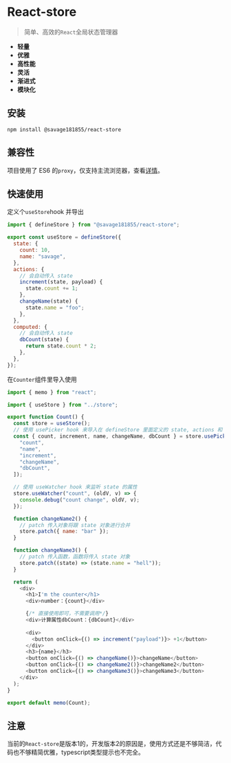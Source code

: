 # React-store

> 简单、高效的`React`全局状态管理器

- **轻量**
- **优雅**
- **高性能**
- **灵活**
- **渐进式**
- **模块化**

## 安装

```
npm install @savage181855/react-store
```

## 兼容性

项目使用了 ES6 的`proxy`，仅支持主流浏览器，查看[详情](https://developer.mozilla.org/zh-CN/docs/Web/JavaScript/Reference/Global_Objects/Proxy#%E6%B5%8F%E8%A7%88%E5%99%A8%E5%85%BC%E5%AE%B9%E6%80%A7)。

## 快速使用

定义个`useStore`hook 并导出

```javascript
import { defineStore } from "@savage181855/react-store";

export const useStore = defineStore({
  state: {
    count: 10,
    name: "savage",
  },
  actions: {
    // 会自动传入 state
    increment(state, payload) {
      state.count += 1;
    },
    changeName(state) {
      state.name = "foo";
    },
  },
  computed: {
    // 会自动传入 state
    dbCount(state) {
      return state.count * 2;
    },
  },
});
```

在`Counter`组件里导入使用

```javascript
import { memo } from "react";

import { useStore } from "../store";

export function Count() {
  const store = useStore();
  // 使用 usePicker hook 来导入在 defineStore 里面定义的 state, actions 和 computed
  const { count, increment, name, changeName, dbCount } = store.usePicker([
    "count",
    "name",
    "increment",
    "changeName",
    "dbCount",
  ]);

  // 使用 useWatcher hook 来监听 state 的属性
  store.useWatcher("count", (oldV, v) => {
    console.debug("count change", oldV, v);
  });

  function changeName2() {
    // patch 传入对象将跟 state 对象进行合并
    store.patch({ name: "bar" });
  }

  function changeName3() {
    // patch 传入函数，函数将传入 state 对象
    store.patch((state) => (state.name = "hell"));
  }

  return (
    <div>
      <h1>I'm the counter</h1>
      <div>number：{count}</div>

      {/* 直接使用即可，不需要调用*/}
      <div>计算属性dbCount：{dbCount}</div>
      
      <div>
        <button onClick={() => increment("payload")}> +1</button>
      </div>
      <h3>{name}</h3>
      <button onClick={() => changeName()}>changeName</button>
      <button onClick={() => changeName2()}>changeName2</button>
      <button onClick={() => changeName3()}>changeName3</button>
    </div>
  );
}

export default memo(Count);
```

## 注意

当前的`React-store`是版本1的，开发版本2的原因是，使用方式还是不够简洁，代码也不够精简优雅，typescript类型提示也不完全。